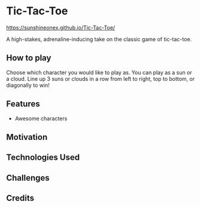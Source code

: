 # Tic-Tac-Toe
https://sunshineonex.github.io/Tic-Tac-Toe/

A high-stakes, adrenaline-inducing take on the classic game of tic-tac-toe.

## How to play
Choose which character you would like to play as. You can play as a sun or a cloud. Line up 3 suns or clouds in a row from left to right, top to bottom, or diagonally to win!

## Features
- Awesome characters

## Motivation

## Technologies Used

## Challenges

## Credits